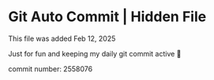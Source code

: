 # Git Auto Commit | Hidden File

This file was added Feb 12, 2025

Just for fun and keeping my daily git commit active 🤪

commit number: 2558076
